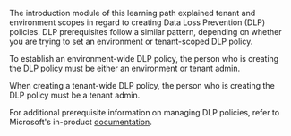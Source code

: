 The introduction module of this learning path explained tenant
and environment scopes in regard to creating Data Loss Prevention (DLP)
policies. DLP prerequisites follow a similar pattern, depending on
whether you are trying to set an environment or tenant-scoped DLP policy.

To establish an environment-wide DLP policy, the person who is creating the DLP
policy must be either an environment or tenant admin.

When creating a tenant-wide DLP policy, the person who is creating the DLP
policy must be a tenant admin.

For additional prerequisite information on managing DLP policies,
refer to Microsoft's in-product [documentation](https://docs.microsoft.com/power-automate/prevent-data-loss#managing-dlp-policies).
